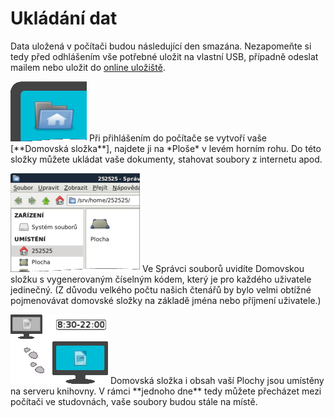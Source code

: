 # Ukládání dat

<div class="alert alert-info text-center" role="alert">
    Data uložená v počítači budou následující den smazána.
    Nezapomeňte si tedy před odhlášením vše potřebné uložit na vlastní USB, případně odeslat mailem nebo uložit do 
    <a href="http://www.uschovna.cz/" class="alert-link">online uložiště</a>.
</div>

<p class="with-image">
    <img class="on-left" src="/images/help/ukladaniDat/homeFolder.png">
    Při přihlášením do počítače se vytvoří vaše  [**Domovská složka**], najdete ji na *Ploše* v levém horním rohu.
    Do této složky můžete ukládat vaše dokumenty, stahovat soubory z internetu apod.
</p>

<p class="with-image">
    <img class="on-right" src="/images/help/ukladaniDat/fileManager.png">
    Ve Správci souborů uvidíte Domovskou složku s vygenerovaným číselným kódem, který je pro každého uživatele jedinečný.
    (Z důvodu velkého počtu našich čtenářů by bylo velmi obtížné pojmenovávat domovské složky na základě jména nebo příjmení uživatele.)
</p>

<p class="with-image">
    <img class="on-left" src="/images/help/ukladaniDat/server.png">
    Domovská složka i obsah vaší Plochy jsou umístěny na serveru knihovny.
    V rámci **jednoho dne** tedy můžete přecházet mezi počítači ve studovnách, vaše soubory budou stále na místě.
</p>
